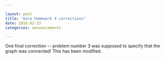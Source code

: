 ```yaml
---

layout: post
title: "more homework 4 corrections"
date: 2016-02-23
categories: announcements

---
```


One final correction -- problem number 3 was supposed to specify that the graph was connected! This has been modified.